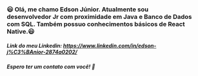 ### 😃   Olá, me chamo Edson Júnior. Atualmente  sou desenvolvedor Jr com proximidade em Java e Banco de Dados com SQL. Também possuo conhecimentos básicos de React Native.😃

##### Link do meu Linkedin: https://www.linkedin.com/in/edson-j%C3%BAnior-2874a0202/

##### Espero ter um contato com você! 👋
